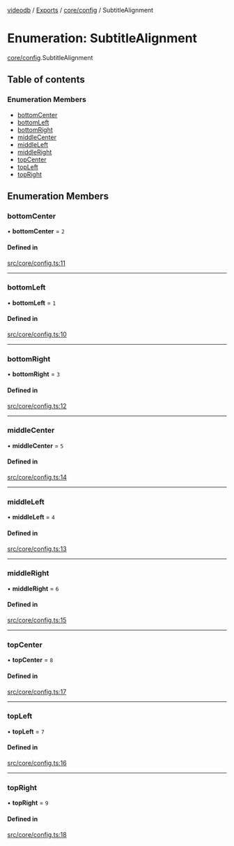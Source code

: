 [videodb](../README.md) / [Exports](../modules.md) / [core/config](../modules/core_config.md) / SubtitleAlignment

# Enumeration: SubtitleAlignment

[core/config](../modules/core_config.md).SubtitleAlignment

## Table of contents

### Enumeration Members

- [bottomCenter](core_config.SubtitleAlignment.md#bottomcenter)
- [bottomLeft](core_config.SubtitleAlignment.md#bottomleft)
- [bottomRight](core_config.SubtitleAlignment.md#bottomright)
- [middleCenter](core_config.SubtitleAlignment.md#middlecenter)
- [middleLeft](core_config.SubtitleAlignment.md#middleleft)
- [middleRight](core_config.SubtitleAlignment.md#middleright)
- [topCenter](core_config.SubtitleAlignment.md#topcenter)
- [topLeft](core_config.SubtitleAlignment.md#topleft)
- [topRight](core_config.SubtitleAlignment.md#topright)

## Enumeration Members

### bottomCenter

• **bottomCenter** = ``2``

#### Defined in

[src/core/config.ts:11](https://github.com/video-db/videodb-node/blob/583396d/src/core/config.ts#L11)

___

### bottomLeft

• **bottomLeft** = ``1``

#### Defined in

[src/core/config.ts:10](https://github.com/video-db/videodb-node/blob/583396d/src/core/config.ts#L10)

___

### bottomRight

• **bottomRight** = ``3``

#### Defined in

[src/core/config.ts:12](https://github.com/video-db/videodb-node/blob/583396d/src/core/config.ts#L12)

___

### middleCenter

• **middleCenter** = ``5``

#### Defined in

[src/core/config.ts:14](https://github.com/video-db/videodb-node/blob/583396d/src/core/config.ts#L14)

___

### middleLeft

• **middleLeft** = ``4``

#### Defined in

[src/core/config.ts:13](https://github.com/video-db/videodb-node/blob/583396d/src/core/config.ts#L13)

___

### middleRight

• **middleRight** = ``6``

#### Defined in

[src/core/config.ts:15](https://github.com/video-db/videodb-node/blob/583396d/src/core/config.ts#L15)

___

### topCenter

• **topCenter** = ``8``

#### Defined in

[src/core/config.ts:17](https://github.com/video-db/videodb-node/blob/583396d/src/core/config.ts#L17)

___

### topLeft

• **topLeft** = ``7``

#### Defined in

[src/core/config.ts:16](https://github.com/video-db/videodb-node/blob/583396d/src/core/config.ts#L16)

___

### topRight

• **topRight** = ``9``

#### Defined in

[src/core/config.ts:18](https://github.com/video-db/videodb-node/blob/583396d/src/core/config.ts#L18)
